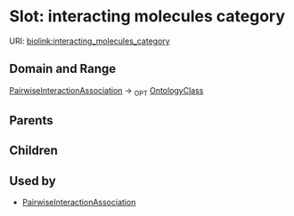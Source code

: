 # Slot: interacting molecules category




URI: [biolink:interacting_molecules_category](https://w3id.org/biolink/vocab/interacting_molecules_category)
## Domain and Range

[PairwiseInteractionAssociation](PairwiseInteractionAssociation.md) ->  <sub>OPT</sub> [OntologyClass](OntologyClass.md)
## Parents

## Children

## Used by

 * [PairwiseInteractionAssociation](PairwiseInteractionAssociation.md)
